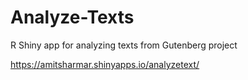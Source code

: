 # Analyze-Texts
R Shiny app for analyzing texts from Gutenberg project

https://amitsharmar.shinyapps.io/analyzetext/
